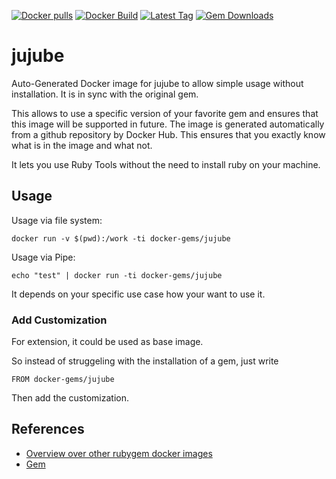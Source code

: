 [![Docker pulls](https://img.shields.io/docker/pulls/rubygem/jujube.svg)](https://hub.docker.com/r/rubygem/jujube/)
[![Docker Build](https://img.shields.io/docker/automated/rubygem/jujube.svg)](https://hub.docker.com/r/rubygem/jujube/)
[![Latest Tag](https://img.shields.io/github/tag/docker-rubygem/jujube.svg)](https://hub.docker.com/r/rubygem/jujube/)
[![Gem Downloads](https://img.shields.io/gem/dt/jujube.svg)](https://rubygems.org/gems/jujube/)
# jujube

Auto-Generated Docker image for jujube to allow simple usage without installation.
It is in sync with the original gem.

This allows to use a specific version of your favorite gem and ensures that this image will be supported in future.
The image is generated automatically from a github repository by Docker Hub.
This ensures that you exactly know what is in the image and what not.

It lets you use Ruby Tools without the need to install ruby on your machine.

## Usage

Usage via file system:

`docker run -v $(pwd):/work -ti docker-gems/jujube`

Usage via Pipe:

`echo "test" | docker run -ti docker-gems/jujube`

It depends on your specific use case how your want to use it.

### Add Customization

For extension, it could be used as base image.

So instead of struggeling with the installation of a gem, just write

`FROM docker-gems/jujube`

Then add the customization.

## References

 - [Overview over other rubygem docker images](https://github.com/thinkbot/docker-rubygem)
 - [Gem](https://rubygems.org/gems/jujube/)
